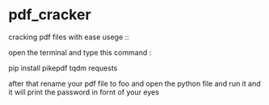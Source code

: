 # pdf_cracker
cracking pdf files with ease
usege ::

open the terminal and type this command :

pip install pikepdf tqdm requests   

after that rename your pdf file to foo and open the python file and run it and it will print the password in fornt of your eyes
